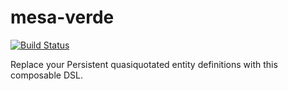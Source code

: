 # mesa-verde

[![Build Status](https://travis-ci.org/parsonsmatt/mesa-verde.svg?branch=master)](https://travis-ci.org/parsonsmatt/mesa-verde)

Replace your Persistent quasiquotated entity definitions with this composable
DSL.
